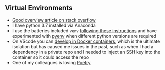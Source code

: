 ## Virtual Environments
* [Good overview article on stack overflow](https://stackoverflow.com/questions/41573587/what-is-the-difference-between-venv-pyvenv-pyenv-virtualenv-virtualenvwrappe)
* I have python 3.7 installed via Anaconda
* I use the batteries included `venv` [following these instructions](https://developers.home-assistant.io/docs/en/development_environment.html) and have experimented with [pyenv](https://github.com/pyenv/pyenv) when different python versions are required
* On VScode you can [develop in Docker containers](https://code.visualstudio.com/docs/remote/containers), which is the ultimate isolation but has caused me issues in the past, such as when I had a dependency in a private repo and I needed to inject an SSH key into the container so it could access the repo
* One of my colleagues is loving [Poetry](https://github.com/sdispater/poetry)